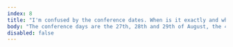 ```yaml
---
index: 8
title: "I'm confused by the conference dates. When is it exactly and which nights is accommodation included?"
body: "The conference days are the 27th, 28th and 29th of August, the 4 nights of accommodation are the nights around that. We expect everyone to arrive on the 26th of August, have three awesome conference days and leave on the 30th of August. Except if you bought extended accommodation of course." 
disabled: false
---
```

